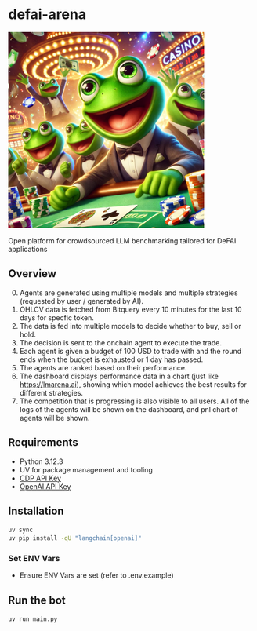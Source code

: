# defai-arena

<img src="assets/defai-arena.webp" alt="defai-arena" width="400"/>

Open platform for crowdsourced LLM benchmarking tailored for DeFAI applications

## Overview

0. Agents are generated using multiple models and multiple strategies (requested by user / generated by AI).
1. OHLCV data is fetched from Bitquery every 10 minutes for the last 10 days for specfic token.
2. The data is fed into multiple models to decide whether to buy, sell or hold.
3. The decision is sent to the onchain agent to execute the trade.
4. Each agent is given a budget of 100 USD to trade with and the round ends when the budget is exhausted or 1 day has passed.
5. The agents are ranked based on their performance.
6. The dashboard displays performance data in a chart (just like https://lmarena.ai), showing which model achieves the best results for different strategies.
7. The competition that is progressing is also visible to all users. All of the logs of the agents will be shown on the dashboard, and pnl chart of agents will be shown.

## Requirements

- Python 3.12.3
- UV for package management and tooling
- [CDP API Key](https://portal.cdp.coinbase.com/access/api)
- [OpenAI API Key](https://platform.openai.com/docs/quickstart#create-and-export-an-api-key)

## Installation

```bash
uv sync
uv pip install -qU "langchain[openai]"
```

### Set ENV Vars

- Ensure ENV Vars are set (refer to .env.example)

## Run the bot

```bash
uv run main.py
```
